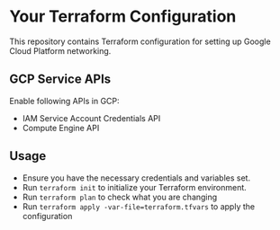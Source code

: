 # Your Terraform Configuration

This repository contains Terraform configuration for setting up Google Cloud Platform networking.

## GCP Service APIs

Enable following APIs in GCP:
- IAM Service Account Credentials API
- Compute Engine API 

## Usage

- Ensure you have the necessary credentials and variables set.
- Run `terraform init` to initialize your Terraform environment.
- Run `terraform plan` to check what you are changing
- Run `terraform apply -var-file=terraform.tfvars` to apply the configuration
